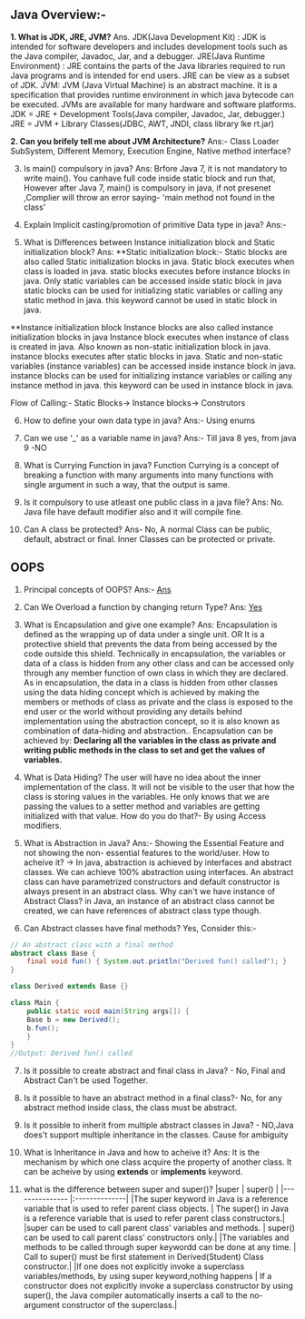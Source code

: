 ## Java Overview:-
**1. What is JDK, JRE, JVM?**
		 Ans. 
		 JDK(Java Development Kit) : JDK is intended for software developers and includes development tools such as the Java compiler, Javadoc, Jar, and a debugger.
		 JRE(Java Runtime Environment) : JRE contains the parts of the Java libraries required to run Java programs and is intended for end users. JRE can be view as a subset of JDK.
		 JVM: JVM (Java Virtual Machine) is an abstract machine. It is a specification that provides runtime environment in which java bytecode can be executed. JVMs are available for many hardware and software platforms. 
			JDK = JRE + Development Tools(Java compiler, Javadoc, Jar, debugger.)
			JRE = JVM + Library Classes(JDBC, AWT, JNDI, class library lke rt.jar)
	
**2. Can you brifely tell me about JVM Architecture?**
	Ans:- Class Loader SubSystem, Different Memory, Execution Engine, Native method interface?	

3. Is main() compulsory in java?
Ans: Brfore Java 7, it is not mandatory to write main(). You canhave full code inside static block and run that,
However after Java 7, main() is compulsory in java, if not presenet ,Complier will throw an error saying- 'main method not found in the class'

4.  Explain Implicit casting/promotion of primitive Data type in java?
Ans:- 

5. What is Differences between Instance initialization block and Static initialization block?
Ans: 
**Static initialization block:-
Static blocks are also called Static initialization blocks in java.
Static block executes when class is loaded in java.
static blocks executes before instance blocks in java.
Only static variables can be accessed inside static block in java
static blocks can be used for initializing static variables or calling any static method in java.
this keyword cannot be used in static block in java.

**Instance initialization block
Instance blocks are also called instance initialization blocks in java
Instance block executes when instance of class is created in java.
Also known as non-static initialization block in java.
instance blocks executes after static blocks in java.
Static and non-static variables (instance variables) can be accessed inside instance block in java.
instance blocks can be used for initializing instance variables or calling any instance method in java.
this keyword can be used in instance block in java.

Flow of Calling:- Static Blocks-> Instance blocks-> Construtors

6. How to define your own data type in java?
Ans:- Using enums

7. Can we use '_' as a variable name in java?
Ans:- Till java 8 yes, from java 9 -NO

8. What is Currying Function in java?
Function Currying is a concept of breaking a function with many arguments into many functions with single argument in such a way, that the output is same.

9. Is it compulsory to use atleast one public class in a java file? 
Ans: No. Java file have default modifier also and it will compile fine.

10. Can A class be protected?
Ans- No, A normal Class can be public, default, abstract or final. Inner Classes can be protected or private.


## OOPS 
1. Principal concepts of OOPS?
Ans:- [Ans](https://github.com/Ashu-hub/Books-to-Prepare-Oracle-Java-Certification-Exams/blob/master/interview_questions_java.md#general-answers)

2. Can We Overload a function by changing return Type?
Ans: [Yes](https://github.com/Ashu-hub/Books-to-Prepare-Oracle-Java-Certification-Exams/blob/master/interview_questions_java.md#general-answers)

3. What is Encapsulation and give one example?
Ans: Encapsulation is defined as the wrapping up of data under a single unit. 
				OR 
	It is a protective shield that prevents the data from being accessed by the code outside this shield.
Technically in encapsulation, the variables or data of a class is hidden from any other class and can be accessed only through any member function of own class in which they are declared.
As in encapsulation, the data in a class is hidden from other classes using the data hiding concept which is achieved by making the members or methods of class as private and the class is exposed to the end user or the world without providing any details behind implementation using the abstraction concept, so it is also known as combination of data-hiding and abstraction..
Encapsulation can be achieved by: **Declaring all the variables in the class as private and writing public methods in the class to set and get the values of variables.**

4. What is Data Hiding?
The user will have no idea about the inner implementation of the class. It will not be visible to the user that how the class is storing values in the variables. He only knows that we are passing the values to a setter method and variables are getting initialized with that value.
How do you do that?- By using Access modifiers.

5. What is Abstraction in Java?
Ans:- Showing the Essential Feature and not showing the non- essential features to the world/user.
How to acheive it? -> In java, abstraction is achieved by interfaces and abstract classes. We can achieve 100% abstraction using interfaces.
	An abstract class can have parametrized constructors and default constructor is always present in an abstract class.
Why can't we have instance of Abstract Class?
in Java, an instance of an abstract class cannot be created, we can have references of abstract class type though.

6. Can Abstract classes have final methods?
Yes, Consider this:-

```java
// An abstract class with a final method 
abstract class Base { 
	final void fun() { System.out.println("Derived fun() called"); } 
} 

class Derived extends Base {} 

class Main { 
	public static void main(String args[]) { 
	Base b = new Derived(); 
	b.fun(); 
	} 
} 
//Output: Derived fun() called
```

7. Is it possible to create abstract and final class in Java? - No, Final and Abstract Can't be used Together.
8. Is it possible to have an abstract method in a final class?-  No, for any abstract method inside class, the class must be abstract.
9. Is it possible to inherit from multiple abstract classes in Java? - NO,Java does't support multiple inheritance in the classes. Cause for ambiguity

10. What is Inheritance in Java and how to acheive it?
Ans: It is the mechanism by which one class acquire the property of another class.
It can be acheive by using **extends** or **implements** keyword.

11. what is the difference between super and super()?
|super																							| super()		|
|---------------																				|:--------------|
|The super keyword in Java is a reference variable that is used to refer parent class objects.	| The super() in Java is a reference variable that is used to refer parent class constructors.|
|super can be used to call parent class’ variables and methods.									| super() can be used to call parent class’ constructors only.|
|The variables and methods to be called through super keywordd can be done at any time.			| Call to super() must be first statement in Derived(Student) Class constructor.|
|If one does not explicitly invoke a superclass variables/methods, by using super keyword,nothing happens | If a constructor does not explicitly invoke a superclass constructor by using super(), the Java compiler automatically inserts a call to the no-argument constructor of the superclass.|
